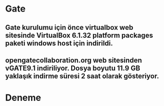 # Gate
## Gate kurulumu için önce virtualbox web sitesinde VirtualBox 6.1.32 platform packages paketi windows host için indirildi. 
## opengatecollaboration.org web sitesinden vGATE9.1 indiriliyor. Dosya boyutu 11.9 GB yaklaşık indirme süresi 2 saat olarak gösteriyor.
 # Deneme
